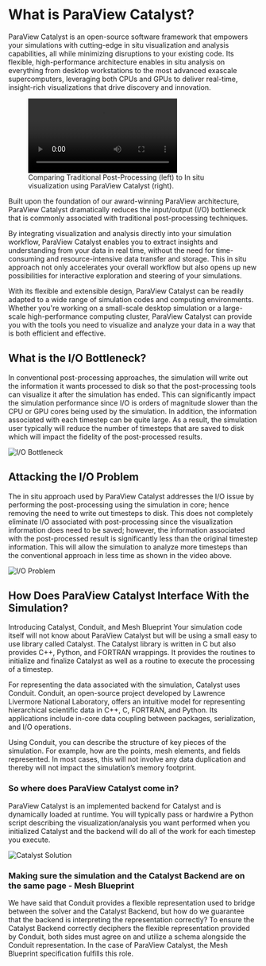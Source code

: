 # What is ParaView Catalyst?

ParaView Catalyst is an open-source software framework that empowers your simulations with cutting-edge in situ visualization and analysis capabilities, all while minimizing disruptions to your existing code.  Its flexible, high-performance architecture enables in situ analysis on everything from desktop workstations to the most advanced exascale supercomputers, leveraging both CPUs and GPUs to deliver real-time, insight-rich visualizations that drive discovery and innovation.

<figure>
    <video control loop autoplay>
        <source src="/assets/images/guide/concepts/CatalystBallVideo1.mp4" alt="Rolling Ball Simulation">
    </video>
    <figcaption>Comparing Traditional Post-Processing (left) to In situ visualization using ParaView Catalyst (right).</figcaption>
</figure>

Built upon the foundation of our award-winning ParaView architecture, ParaView Catalyst dramatically reduces the input/output (I/O) bottleneck that is commonly associated with traditional post-processing techniques.

By integrating visualization and analysis directly into your simulation workflow, ParaView Catalyst enables you to extract insights and understanding from your data in real time, without the need for time-consuming and resource-intensive data transfer and storage. This in situ approach not only accelerates your overall workflow but also opens up new possibilities for interactive exploration and steering of your simulations.

With its flexible and extensible design, ParaView Catalyst can be readily adapted to a wide range of simulation codes and computing environments. Whether you're working on a small-scale desktop simulation or a large-scale high-performance computing cluster, ParaView Catalyst can provide you with the tools you need to visualize and analyze your data in a way that is both efficient and effective.

## What is the I/O Bottleneck?

In conventional post-processing approaches, the simulation will write out the information it wants processed to disk so that the post-processing tools can visualize it after the simulation has ended.  This can significantly impact the simulation performance since I/O is orders of magnitude slower than the CPU or GPU cores being used by the simulation.  In addition, the information associated with each timestep can be quite large.  As a result, the simulation user typically will reduce the number of timesteps that are saved to disk which will impact the fidelity of the post-processed results. 

![I/O Bottleneck](/assets/images/guide/concepts/concept-bottleneck.png)

## Attacking the I/O Problem

The in situ approach used by ParaView Catalyst addresses the I/O issue by performing the post-processing using the simulation in core; hence removing  the need to write out timesteps to disk.  This does not completely eliminate I/O associated with post-processing since the visualization information does need to be saved; however, the information associated with the post-processed result is significantly less than the original timestep information. This will allow the simulation to analyze more timesteps than the conventional approach in less time as shown in the video above.

![I/O Problem](/assets/images/guide/concepts/concept-io.png)


## How Does ParaView Catalyst Interface With the Simulation?

Introducing Catalyst, Conduit, and Mesh Blueprint
Your simulation code itself will not know about ParaView Catalyst but will be using a small easy to use library called Catalyst.  The Catalyst library is written in C but also provides C++, Python, and FORTRAN wrappings.  It provides the routines to initialize and finalize Catalyst as well as a routine to execute  the processing of a timestep.

For representing the data associated with the simulation, Catalyst uses Conduit.  Conduit, an open-source project developed by Lawrence Livermore National Laboratory, offers an intuitive model for representing hierarchical scientific data in C++, C, FORTRAN, and Python. Its applications include in-core data coupling between packages, serialization, and I/O operations.

Using Conduit, you can describe the structure of key pieces of the simulation.  For example, how are the points, mesh elements, and fields represented.  In most cases, this will not involve any data duplication and thereby will not impact the simulation’s memory footprint.

### So where does ParaView Catalyst come in?

ParaView Catalyst is an implemented backend for Catalyst and is dynamically loaded at runtime.  You will typically pass or hardwire a Python script describing the visualization/analysis you want performed when you initialized Catalyst and the backend will do all of the work for each timestep you execute.


![Catalyst Solution](/assets/images/guide/concepts/concept-solution.png)

### Making sure the simulation and the Catalyst Backend are on the same page - Mesh Blueprint

We have said that Conduit provides a flexible representation used to bridge between the solver and the Catalyst Backend, but how do we guarantee  that the backend is interpreting the representation correctly?  To ensure the Catalyst Backend correctly deciphers the flexible representation provided by Conduit, both sides must agree on and utilize a schema alongside the Conduit representation. In the case of ParaView Catalyst, the Mesh Blueprint specification fulfills this role.
